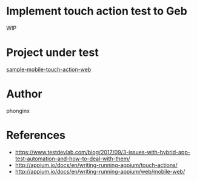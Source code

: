 # Implement touch action test to Geb
WIP

# Project under test
[sample-mobile-touch-action-web](https://github.com/phonginx/sample-mobile-touch-action-web)
# Author
phonginx

# References
- https://www.testdevlab.com/blog/2017/09/3-issues-with-hybrid-app-test-automation-and-how-to-deal-with-them/
- http://appium.io/docs/en/writing-running-appium/touch-actions/
- http://appium.io/docs/en/writing-running-appium/web/mobile-web/
